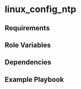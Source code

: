linux_config_ntp
=========



Requirements
------------



Role Variables
--------------



Dependencies
------------



Example Playbook
----------------
